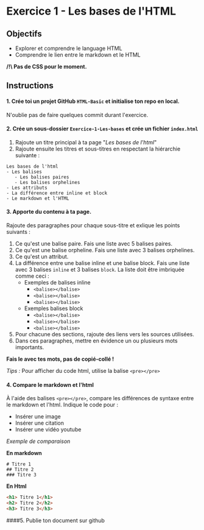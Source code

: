 # Exercice 1 - Les bases de l'HTML

## Objectifs

- Explorer et comprendre le language HTML
- Comprendre le lien entre le markdown et le HTML

**/!\ Pas de CSS pour le moment.**



## Instructions

#### 1. Crée toi un projet GitHub `HTML-Basic` et initialise ton repo en local.
N'oublie pas de faire quelques commit durant l'exercice.  


#### 2. Crée un sous-dossier `Exercice-1-Les-bases` et crée un fichier `index.html`        

1. Rajoute un titre principal à ta page "*Les bases de l'html*"
1. Rajoute ensuite les titres et sous-titres en respectant la hiérarchie suivante :   
````
Les bases de l'html     
- Les balises    
   - Les balises paires    
   - Les balises orphelines   
- Les attributs
- La différence entre inline et block
- Le markdown et l'HTML
````

#### 3. Apporte du contenu à ta page.   
Rajoute des paragraphes pour chaque sous-titre et exlique les points suivants :    
1. Ce qu'est une balise paire. Fais une liste avec 5 balises paires.
2. Ce qu'est une balise orpheline. Fais une liste avec 3 balises orphelines.
3. Ce qu'est un attribut.
4. La différence entre une balise inline et une balise block. Fais une liste avec 3 balises `inline` et 3  balises `block`. La liste doit être imbriquée comme ceci :
    * Exemples de balises inline 
        * `<balise></balise>`
        * `<balise></balise>`
        * `<balise></balise>`
    * Exemples balises block 
        * `<balise></balise>`
        * `<balise></balise>`
        * `<balise></balise>`
5. Pour chacune des sections, rajoute des liens vers les sources utilisées. 
6. Dans ces paragraphes, mettre en évidence un ou plusieurs mots importants. 

**Fais le avec tes mots, pas de copié-collé !**    

*Tips :* Pour afficher du code html, utilise la balise ``<pre></pre>``


#### 4. Compare le markdown et l'html

À l'aide des balises ``<pre></pre>``, compare les différences de syntaxe entre le markdown et l'html. 
Indique le code pour :   
- Insérer une image
- Insérer une citation
- Insérer une vidéo youtube

*Exemple de comparaison*     
    
**En markdown** 
````
# Titre 1
## Titre 2
### Titre 3
````

**En Html** 
````html
<h1> Titre 1</h1>
<h2> Titre 2</h2>
<h3> Titre 3</h3>
````

####5. Publie ton document sur github
